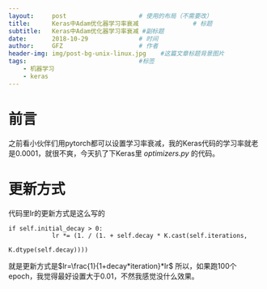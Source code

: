 ```yaml
---
layout:     post                    # 使用的布局（不需要改）
title:      Keras中Adam优化器学习率衰减               # 标题 
subtitle:   Keras中Adam优化器学习率衰减 #副标题
date:       2018-10-29              # 时间
author:     GFZ                     # 作者
header-img: img/post-bg-unix-linux.jpg    #这篇文章标题背景图片
tags:                               #标签
    - 机器学习
    - keras
---
```

# 前言
之前看小伙伴们用pytorch都可以设置学习率衰减，我的Keras代码的学习率就老是0.0001，就很不爽，今天扒了下Keras里 *optimizers.py* 的代码。
# 更新方式
代码里lr的更新方式是这么写的
```
if self.initial_decay > 0:
            lr *= (1. / (1. + self.decay * K.cast(self.iterations,
                                                  K.dtype(self.decay))))
```
就是更新方式是$lr=\frac{1}{1+decay*iteration}*lr$
所以，如果跑100个epoch，我觉得最好设置大于0.01，不然我感觉没什么效果。